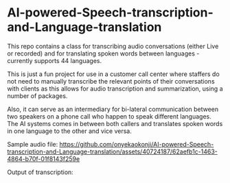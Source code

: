 # AI-powered-Speech-transcription-and-Language-translation
This repo contains a class for transcribing audio conversations (either Live or recorded) and for translating spoken words between languages - currently supports 44 languages.

This is just a fun project for use in a customer call center where staffers do not need to manually transcribe the relevant points of their conversations with clients as this allows for audio transcription and summarization, using a number of packages.

Also, it can serve as an intermediary for bi-lateral communication between two speakers on a phone call who happen to speak different languages. The AI systems comes in between both callers and translates spoken words in one language to the other and vice versa.

Sample audio file:
https://github.com/onyekaokonji/AI-powered-Speech-transcription-and-Language-translation/assets/40724187/62aefb1c-1463-4864-b70f-01f8143f259e

Output of transcription:
